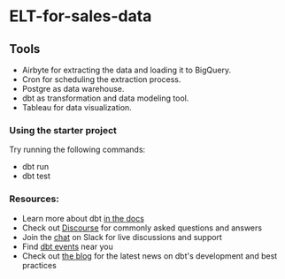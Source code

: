 # ELT-for-sales-data








## Tools
<ul>
    <li>Airbyte for extracting the data and loading it to BigQuery.</li>
    <li>Cron for scheduling the extraction process.</li>
    <li>Postgre as data warehouse.</li>
    <li>dbt as transformation and data modeling tool.</li>
    <li>Tableau for data visualization.</li>
</ul>

### Using the starter project

Try running the following commands:
- dbt run
- dbt test


### Resources:
- Learn more about dbt [in the docs](https://docs.getdbt.com/docs/introduction)
- Check out [Discourse](https://discourse.getdbt.com/) for commonly asked questions and answers
- Join the [chat](https://community.getdbt.com/) on Slack for live discussions and support
- Find [dbt events](https://events.getdbt.com) near you
- Check out [the blog](https://blog.getdbt.com/) for the latest news on dbt's development and best practices
